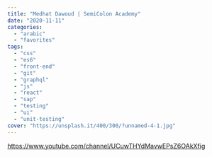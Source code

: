 ```yaml
---
title: "Medhat Dawoud | SemiColon Academy"
date: "2020-11-11"
categories:
  - "arabic"
  - "favorites"
tags:
  - "css"
  - "es6"
  - "front-end"
  - "git"
  - "graphql"
  - "js"
  - "react"
  - "sap"
  - "testing"
  - "ui"
  - "unit-testing"
cover: "https://unsplash.it/400/300/?unnamed-4-1.jpg"
---
```


https://www.youtube.com/channel/UCuwTHYdMavwEPsZ6OAkXfig
